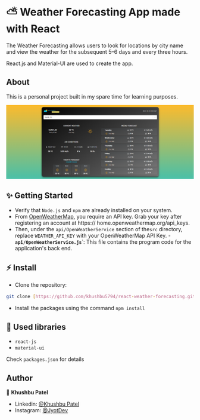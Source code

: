 # ⛅️ Weather Forecasting App made with React

The Weather Forecasting allows users to look for locations by city name and view the weather for the subsequent 5–6 days and every three hours.

React.js and Material-UI are used to create the app.

## About

This is a personal project built in my spare time for learning purposes.

![Application screenshot](./public/screenshot.png)
## ✨ Getting Started

- Verify that `Node.js` and `npm` are already installed on your system.
-  From [OpenWeatherMap](https://openweathermap.org/), you require an API key. Grab your key after registering an account at https://   home.openweathermap.org/api_keys.
- Then, under the `api/OpenWeatherService` section of the`src` directory, replace `WEATHER_API_KEY` with your OpenWeatherMap API Key.
-**`api/OpenWeatherService.js`**`: This file contains the program code for the application's back end.

## ⚡ Install

- Clone the repository:

```bash
git clone [https://github.com/khushbu5794/react-weather-forecasting.git]
```
- Install the packages using the command `npm install`

## 📙 Used libraries

- `react-js`
- `material-ui`

Check `packages.json` for details

## Author

👤 **Khushbu Patel**

- Linkedin:   [@Khushbu Patel](https://www.linkedin.com/in/khushideveloper)
- Instagram:  [@JyotDev](https://instagram.com/jyot_dev)
  
